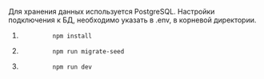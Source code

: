 Для хранения данных используется PostgreSQL. Настройки подключения к БД, необходимо указать в .env, в корневой директории.

1.              npm install
2.              npm run migrate-seed
3.              npm run dev

